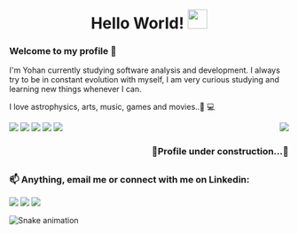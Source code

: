 
 
 <h1 align="center">Hello World! <img height="35" width="35" src="https://cdn-icons-png.flaticon.com/512/2026/2026506.png"></h1> 

 <h3>Welcome to my profile 👋</h3>
 <p> I'm Yohan currently studying software analysis and development. I always try to be in constant evolution with myself, I am very curious studying and learning new things whenever I can.</p>
<p> I love astrophysics, arts, music, games and movies..🚀 💻 </p>
  
 <img align="right" src="https://user-images.githubusercontent.com/98111590/179828361-fc649bf3-1b69-4e60-b3d9-a3bca695f29a.gif">
  
 <div style="display: inline_block">
   <img src="https://img.shields.io/badge/JavaScript-323330?style=for-the-badge&logo=javascript&logoColor=F7DF1E"/>
   <img src="https://img.shields.io/badge/HTML5-E34F26?style=for-the-badge&logo=html5&logoColor=white"/>
   <img src="https://img.shields.io/badge/CSS3-1572B6?style=for-the-badge&logo=css3&logoColor=white"/>
   <img src="https://img.shields.io/badge/Java-ED8B00?style=for-the-badge&logo=java&logoColor=white"/>
   <img src="https://img.shields.io/badge/Node.js-43853D?style=for-the-badge&logo=node.js&logoColor=white"/>
 </div>
 
<h3 align="right">🚧Profile under construction...🚧</h3>
  
 ##
 
 <div> 
   <h3>📫 Anything, email me or connect with me on Linkedin:</h3>
   <a href = "mailto:barbozayohan@gmail.com">
    <img src="https://img.shields.io/badge/Gmail-D14836?style=for-the-badge&logo=gmail&logoColor=white" target="_blank"></a>
   <a href="https://www.linkedin.com/in/yohan-barboza-8b1609150/" target="_blank">
    <img src="https://img.shields.io/badge/-LinkedIn-%230077B5?style=for-the-badge&logo=linkedin&logoColor=white" target="_blank"></a> 
   <a href="https://discord.gg/YohanB_97#4222" target="_blank">
    <img src="https://img.shields.io/badge/Discord-7289DA?style=for-the-badge&logo=discord&logoColor=white" target="_blank"></a> 
 </div>



  
 
  ![Snake animation](https://github.com/YohanBZ/YohanBZ/blob/output/github-contribution-grid-snake.svg)
    
    
